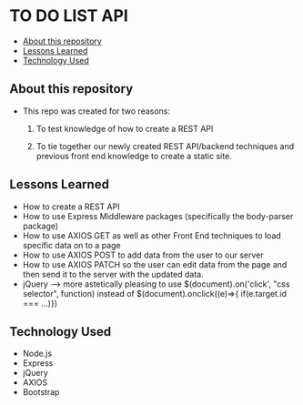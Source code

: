# TO DO LIST API <!-- omit in toc -->

- [About this repository](#about-this-repository)
- [Lessons Learned](#lessons-learned)
- [Technology Used](#technology-used)
  
## About this repository
* This repo was created for two reasons:
  
    1. To test knowledge of how to create a REST API

    2. To tie together our newly created REST API/backend techniques and previous front end knowledge to create a static site.

## Lessons Learned
* How to create a REST API
* How to use Express Middleware packages (specifically the body-parser package)
* How to use AXIOS GET as well as other Front End techniques to load specific data on to a page
* How to use AXIOS POST to add data from the user to our server
* How to use AXIOS PATCH so the user can edit data from the page and then send it to the server with the updated data.
* jQuery --> more astetically pleasing to use $(document).on('click', "css selector", function) instead of $(document).onclick((e)=>{ if(e.target.id === ...)}) 

## Technology Used
* Node.js
* Express
* jQuery
* AXIOS
* Bootstrap
